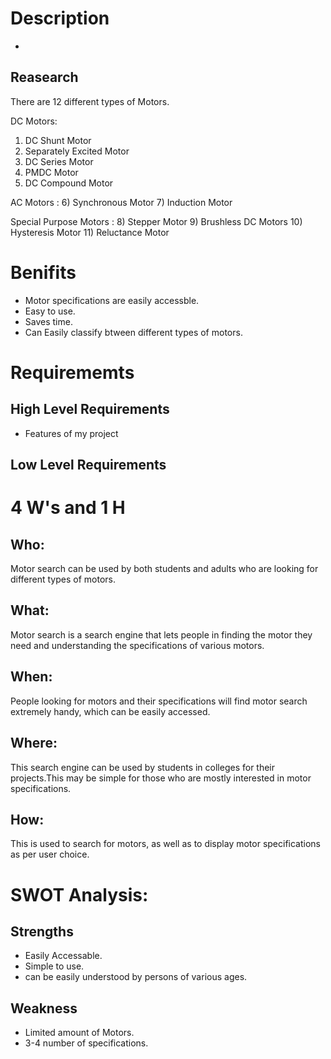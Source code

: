 # Description
* 




## Reasearch 
There are 12 different types of Motors.

DC Motors:
1) DC Shunt Motor
2) Separately Excited Motor
3) DC Series Motor
4) PMDC Motor
5) DC Compound Motor

AC Motors :
6) Synchronous Motor
7) Induction Motor

Special Purpose Motors :
8) Stepper Motor
9) Brushless DC Motors
10) Hysteresis Motor
11) Reluctance Motor 

# Benifits
* Motor specifications are easily accessble.
* Easy to use.
* Saves time.
* Can Easily classify btween different types of motors.
# Requirememts

## High Level Requirements 
* Features of my project 


## Low Level Requirements 

# 4 W's and 1 H 

## Who:
Motor search can be used by both students and adults who are looking for different types of motors.
 
## What:
Motor search is a search engine that lets people in finding the motor they need and understanding the specifications of various motors.

## When:
People looking for motors and their specifications will find motor search extremely handy, which can be easily accessed.

## Where:
This search engine can be used by students in colleges for their projects.This may be simple for those who are mostly interested in motor specifications.

## How:
This is used to search for motors, as well as to display motor specifications as per user choice.

# SWOT Analysis:
## Strengths 
* Easily Accessable.
* Simple to use.
* can be easily understood by persons of various ages.

## Weakness
* Limited amount of Motors.
* 3-4 number of specifications.

